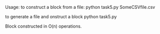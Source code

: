 Usage: 
to construct a block from a file:
python task5.py SomeCSVfile.csv

to generate a file and onstruct a block
python task5.py

Block constructed in O(n) operations.
